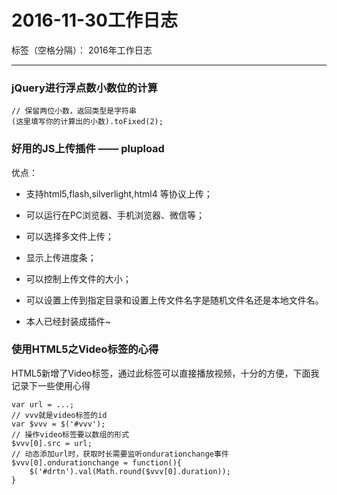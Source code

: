 # 2016-11-30工作日志

标签（空格分隔）： 2016年工作日志

---

### jQuery进行浮点数小数位的计算

```
// 保留两位小数，返回类型是字符串
(这里填写你的计算出的小数).toFixed(2);
```

### 好用的JS上传插件 —— plupload

优点：

 - 支持html5,flash,silverlight,html4 等协议上传；

 - 可以运行在PC浏览器、手机浏览器、微信等；

 - 可以选择多文件上传；

 - 显示上传进度条；

 - 可以控制上传文件的大小；
 
 - 可以设置上传到指定目录和设置上传文件名字是随机文件名还是本地文件名。

 - 本人已经封装成插件~

### 使用HTML5之Video标签的心得

HTML5新增了Video标签，通过此标签可以直接播放视频，十分的方便，下面我记录下一些使用心得

```
var url = ...;   
// vvv就是video标签的id
var $vvv = $('#vvv');
// 操作video标签要以数组的形式
$vvv[0].src = url;
// 动态添加url时，获取时长需要监听ondurationchange事件
$vvv[0].ondurationchange = function(){
    $('#drtn').val(Math.round($vvv[0].duration));
}
```